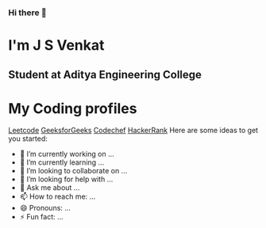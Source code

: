 ### Hi there 👋

# I'm J S Venkat
## Student at Aditya Engineering College

# My Coding profiles
[Leetcode](https://leetcode.com/sai_venkat_j/)
[GeeksforGeeks](https://auth.geeksforgeeks.org/user/saivenkatjavvadi666/practice)
[Codechef](https://www.codechef.com/users/sai_venkat_j)
[HackerRank](https://www.hackerrank.com/20A91A0481)
Here are some ideas to get you started:

- 🔭 I’m currently working on ...
- 🌱 I’m currently learning ...
- 👯 I’m looking to collaborate on ...
- 🤔 I’m looking for help with ...
- 💬 Ask me about ...
- 📫 How to reach me: ...
- 😄 Pronouns: ...
- ⚡ Fun fact: ...

